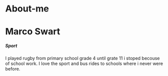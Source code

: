 # About-me
<head> 
<title>My story</title>
  <body> 
  <h1>Marco Swart</h1>
  <h5>Sport </h5>
  <p>I played rugby from primary school grade 4 until grate 11 i stoped becouse of school work. I love the sport and bus rides to schools where i never were before.</p>
  
  </body>
</head>
